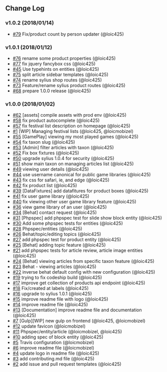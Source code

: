 ## Change Log

### v1.0.2 (2018/01/14)
- [#79](https://github.com/Jedisjeux/Jedisjeux/pull/79) Fix/product count by person updater (@loic425)

### v1.0.1 (2018/01/12)
- [#76](https://github.com/Jedisjeux/Jedisjeux/pull/76) rename some product properties (@loic425)
- [#77](https://github.com/Jedisjeux/Jedisjeux/pull/77) fix jquery fancybox css (@loic425)
- [#45](https://github.com/Jedisjeux/Jedisjeux/pull/45) Use typehints on entities (@loic425)
- [#75](https://github.com/Jedisjeux/Jedisjeux/pull/75) split article sidebar templates (@loic425)
- [#74](https://github.com/Jedisjeux/Jedisjeux/pull/74) rename sylius shop routes (@loic425)
- [#73](https://github.com/Jedisjeux/Jedisjeux/pull/73) Feature/rename sylius product routes (@loic425)
- [#68](https://github.com/Jedisjeux/Jedisjeux/pull/68) prepare 1.0.0 release (@loic425)

### v1.0.0 (2018/01/02)
- [#62](https://github.com/jedisjeux/jedisjeux/pull/62) [assets] compile assets with prod env (@loic425)
- [#58](https://github.com/jedisjeux/jedisjeux/pull/58) fix product autocomplete (@loic425)
- [#57](https://github.com/jedisjeux/jedisjeux/pull/57) fix festival list description on homepage (@loic425)
- [#1](https://github.com/jedisjeux/jedisjeux/pull/1) [WIP] Managing festival lists (@loic425, @loicmobizel)
- [#55](https://github.com/jedisjeux/jedisjeux/pull/55) [GamePlay] viewing my most played games (@loic425)
- [#54](https://github.com/jedisjeux/jedisjeux/pull/54) fix taxon slug (@loic425)
- [#53](https://github.com/jedisjeux/jedisjeux/pull/53) [Admin] filter articles with taxon (@loic425)
- [#52](https://github.com/jedisjeux/jedisjeux/pull/52) Fix box fixtures (@loic425)
- [#50](https://github.com/jedisjeux/jedisjeux/pull/50) upgrade sylius 1.0.4 for security (@loic425)
- [#51](https://github.com/jedisjeux/jedisjeux/pull/51) show main taxon on managing articles list (@loic425)
- [#49](https://github.com/jedisjeux/jedisjeux/pull/49) viewing user details (@loic425)
- [#44](https://github.com/jedisjeux/jedisjeux/pull/44) use username canonical for public game libraries (@loic425)
- [#43](https://github.com/jedisjeux/jedisjeux/pull/43) fix css for safari, ie, and edge (@loic425)
- [#42](https://github.com/jedisjeux/jedisjeux/pull/42) fix product list (@loic425)
- [#39](https://github.com/jedisjeux/jedisjeux/pull/39) [DataFixtures] add datafitures for product boxes (@loic425)
- [#41](https://github.com/jedisjeux/jedisjeux/pull/41) fix user game library (@loic425)
- [#40](https://github.com/jedisjeux/jedisjeux/pull/40) fix viewing other user game library feature (@loic425)
- [#36](https://github.com/jedisjeux/jedisjeux/pull/36) view game library of an user (@loic425)
- [#34](https://github.com/jedisjeux/jedisjeux/pull/34) [Behat] contact request (@loic425)
- [#31](https://github.com/jedisjeux/jedisjeux/pull/31) [Phpspec] add phpspec test for slide show block entity (@loic425)
- [#30](https://github.com/jedisjeux/jedisjeux/pull/30) Add some phpspec tests for entities (@loic425)
- [#28](https://github.com/jedisjeux/jedisjeux/pull/28) Phpspec/entities (@loic425)
- [#26](https://github.com/jedisjeux/jedisjeux/pull/26) Behat/topic/editing topics (@loic425)
- [#27](https://github.com/jedisjeux/jedisjeux/pull/27) add phpspec test for product entity (@loic425)
- [#25](https://github.com/jedisjeux/jedisjeux/pull/25) [Behat] adding topic feature (@loic425)
- [#21](https://github.com/jedisjeux/jedisjeux/pull/21) add phpspec tests for article review, article image entities (@loic425)
- [#24](https://github.com/jedisjeux/jedisjeux/pull/24) [Behat] viewing articles from specific taxon feature (@loic425)
- [#23](https://github.com/jedisjeux/jedisjeux/pull/23) Behat - viewing articles (@loic425)
- [#22](https://github.com/jedisjeux/jedisjeux/pull/22) inverse behat default config with new configuration (@loic425)
- [#19](https://github.com/jedisjeux/jedisjeux/pull/19) trying to fix codeship build (@loic425)
- [#17](https://github.com/jedisjeux/jedisjeux/pull/17) improve get collection of products api endpoint (@loic425)
- [#18](https://github.com/jedisjeux/jedisjeux/pull/18) Fix/created at labels (@loic425)
- [#16](https://github.com/jedisjeux/jedisjeux/pull/16) upgrade to sylius 1.0.1 (@loic425)
- [#15](https://github.com/jedisjeux/jedisjeux/pull/15) improve readme file with logo (@loic425)
- [#14](https://github.com/jedisjeux/jedisjeux/pull/14) improve readme file (@loic425)
- [#13](https://github.com/jedisjeux/jedisjeux/pull/13) [Documentation] improve readme file and documentation (@loic425)
- [#7](https://github.com/jedisjeux/jedisjeux/pull/7) [Gulp][WIP] new gulp on frontend (@loic425, @loicmobizel)
- [#12](https://github.com/jedisjeux/jedisjeux/pull/12) update favicon (@loicmobizel)
- [#11](https://github.com/jedisjeux/jedisjeux/pull/11) Phpspec/entity/article (@loicmobizel, @loic425)
- [#10](https://github.com/jedisjeux/jedisjeux/pull/10) adding spec of block entity (@loic425)
- [#5](https://github.com/jedisjeux/jedisjeux/pull/5) Travis configuration (@loicmobizel)
- [#6](https://github.com/jedisjeux/jedisjeux/pull/6) improve readme file (@loicmobizel)
- [#4](https://github.com/jedisjeux/jedisjeux/pull/4) update logo in readme file (@loic425)
- [#3](https://github.com/jedisjeux/jedisjeux/pull/3) add contributing.md file (@loic425)
- [#2](https://github.com/jedisjeux/jedisjeux/pull/2) add issue and pull request templates (@loic425)